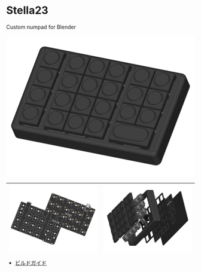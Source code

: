 # Stella23

Custom numpad for Blender

![Stella23](/images/main_image1.png)

|![Stella23](/images/main_image2.png)|![Stella23](/images/main_image3.png)|
|---|---|

- [ビルドガイド](/docs/buildguide_jp.md)

